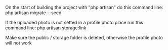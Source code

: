 On the start of building the project with "php artisan" do this command line:
php artisan migrate --seed

If the uploaded photo is not setted in a profile photo place run this command line:
php artisan storage:link

Make sure the public / storage folder is deleted, otherwise the profile photo will not work
